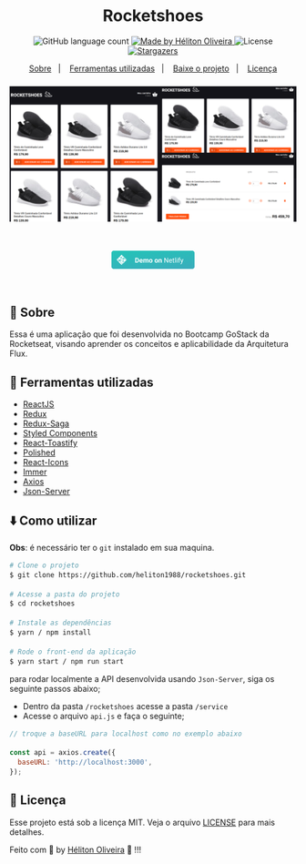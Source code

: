 <h1 align="center">Rocketshoes</h1>

<p align="center">
  <img alt="GitHub language count" src="https://img.shields.io/github/languages/count/heliton1988/rocketshoes?color=%23FF500F">

  <a href="https://www.linkedin.com/in/helitonoliveira/">
    <img alt="Made by Héliton Oliveira" src="https://img.shields.io/badge/made%20by-Héliton Oliveira-%23FF500F">
  </a>

  <img alt="License" src="https://img.shields.io/badge/license-MIT-%23FF500F">

  <a href="https://github.com/heliton1988/rocketshoes/stargazers">
    <img alt="Stargazers" src="https://img.shields.io/github/stars/heliton1988/rocketshoes?style=social">
  </a>
</p>

<p align="center">
  <a href="#pencil-sobre">Sobre</a>&nbsp;&nbsp;&nbsp;|&nbsp;&nbsp;&nbsp;
   <a href="#wrench-ferramentas-utilizadas">Ferramentas utilizadas</a>&nbsp;&nbsp;&nbsp;|&nbsp;&nbsp;&nbsp;
  <a href="#arrowdown-como-utilizar">Baixe o projeto</a>&nbsp;&nbsp;&nbsp;|&nbsp;&nbsp;&nbsp;
  <a href="#pagefacingup-licença">Licença</a>
</p>

<h3 align="center">
  <img src="./.github/logo.png" />
</h3>

<br />

<p align="center">
    <a href="https://5f7dba07573f7f00084d9fbe--xenodochial-benz-1c8edb.netlify.app/">
    <img src="./.github/button.png">
  </a>
</p>

<br />

## :pencil: Sobre

Essa é uma aplicação que foi desenvolvida no Bootcamp GoStack da Rocketseat, visando aprender os conceitos e aplicabilidade da Arquitetura Flux.

## :wrench: Ferramentas utilizadas

- [ReactJS](https://pt-br.reactjs.org/)
- [Redux](https://redux.js.org/)
- [Redux-Saga](https://redux-saga.js.org/)
- [Styled Components](https://styled-components.com/)
- [React-Toastify](https://github.com/fkhadra/react-toastify)
- [Polished](https://polished.js.org/)
- [React-Icons](https://react-icons.github.io/react-icons/)
- [Immer](https://immerjs.github.io/immer/docs/introduction)
- [Axios](https://github.com/axios/axios)
- [Json-Server](https://www.npmjs.com/package/json-server)

## :arrow_down: Como utilizar

**Obs**: é necessário ter o `git` instalado em sua maquina.

```bash
# Clone o projeto
$ git clone https://github.com/heliton1988/rocketshoes.git

# Acesse a pasta do projeto
$ cd rocketshoes

# Instale as dependências
$ yarn / npm install

# Rode o front-end da aplicação
$ yarn start / npm run start
```

para rodar localmente a API desenvolvida usando `Json-Server`, siga os seguinte passos abaixo;

- Dentro da pasta `/rocketshoes` acesse a pasta `/service`
- Acesse o arquivo `api.js` e faça o seguinte;

```javascript
// troque a baseURL para localhost como no exemplo abaixo

const api = axios.create({
  baseURL: 'http://localhost:3000',
});
```

## :page_facing_up: Licença

Esse projeto está sob a licença MIT. Veja o arquivo [LICENSE](https://github.com/heliton1988/rocketshoes/blob/master/LICENSE) para mais detalhes.

Feito com 💙 by [Héliton Oliveira](https://www.linkedin.com/in/helitonoliveira/) 👋 !!!
